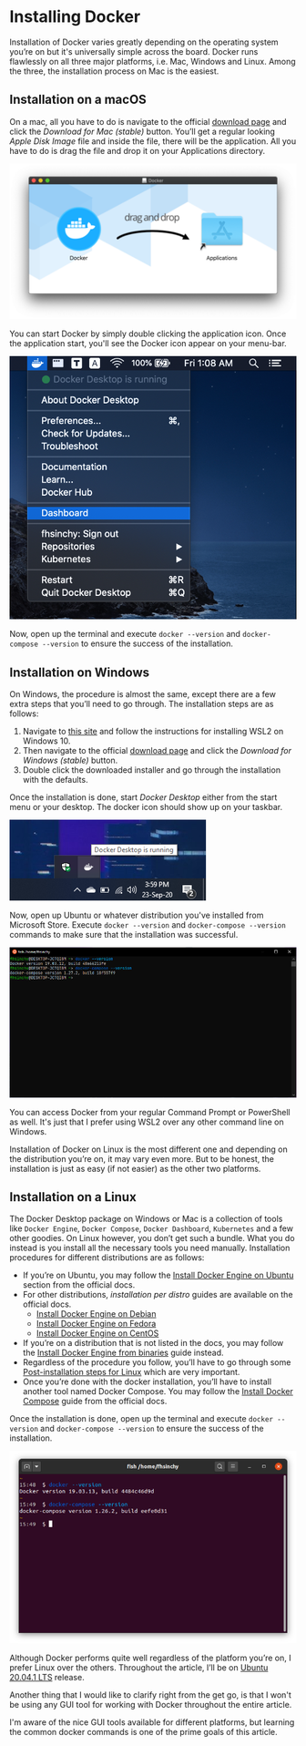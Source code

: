 # Installing Docker

Installation of Docker varies greatly depending on the operating system you’re on but it's universally simple across the board. Docker runs flawlessly on all three major platforms, i.e. Mac, Windows and Linux. Among the three, the installation process on Mac is the easiest.

## Installation on a macOS

On a mac, all you have to do is navigate to the official [download page](https://www.docker.com/products/docker-desktop) and click the _Download for Mac \(stable\)_ button. You’ll get a regular looking _Apple Disk Image_ file and inside the file, there will be the application. All you have to do is drag the file and drop it on your Applications directory.

![](.gitbook/assets/drag-docker-in-applications-directory.png)

You can start Docker by simply double clicking the application icon. Once the application start, you'll see the Docker icon appear on your menu-bar.

![](.gitbook/assets/docker-icon-in-menubar.png)

Now, open up the terminal and execute `docker --version` and `docker-compose --version` to ensure the success of the installation.

## Installation on Windows

On Windows, the procedure is almost the same, except there are a few extra steps that you’ll need to go through. The installation steps are as follows:  


1. Navigate to [this site](https://docs.microsoft.com/en-us/windows/wsl/install-win10) and follow the instructions for installing WSL2 on Windows 10.
2. Then navigate to the official [download page](https://www.docker.com/products/docker-desktop) and click the _Download for Windows \(stable\)_ button.
3. Double click the downloaded installer and go through the installation with the defaults.



Once the installation is done, start _Docker Desktop_ either from the start menu or your desktop. The docker icon should show up on your taskbar.

![](.gitbook/assets/docker-icon-in-taskbar.png)

Now, open up Ubuntu or whatever distribution you've installed from Microsoft Store. Execute `docker --version` and `docker-compose --version` commands to make sure that the installation was successful.

![](.gitbook/assets/docker-and-compose-version-on-windows.png)

You can access Docker from your regular Command Prompt or PowerShell as well. It's just that I prefer using WSL2 over any other command line on Windows.

Installation of Docker on Linux is the most different one and depending on the distribution you’re on, it may vary even more. But to be honest, the installation is just as easy \(if not easier\) as the other two platforms.

## Installation on a Linux

The Docker Desktop package on Windows or Mac is a collection of tools like `Docker Engine`, `Docker Compose`, `Docker Dashboard`, `Kubernetes` and a few other goodies. On Linux however, you don’t get such a bundle. What you do instead is you install all the necessary tools you need manually. Installation procedures for different distributions are as follows:

* If you’re on Ubuntu, you may follow the [Install Docker Engine on Ubuntu](https://docs.docker.com/engine/install/ubuntu/) section from the official docs.
* For other distributions, _installation per distro_ guides are available on the official docs.
  * [Install Docker Engine on Debian](https://docs.docker.com/engine/install/debian/)
  * [Install Docker Engine on Fedora](https://docs.docker.com/engine/install/fedora/)
  * [Install Docker Engine on CentOS](https://docs.docker.com/engine/install/centos/)
* If you’re on a distribution that is not listed in the docs, you may follow the [Install Docker Engine from binaries](https://docs.docker.com/engine/install/binaries/) guide instead.
* Regardless of the procedure you follow, you’ll have to go through some [Post-installation steps for Linux](https://docs.docker.com/engine/install/linux-postinstall/) which are very important.
* Once you’re done with the docker installation, you’ll have to install another tool named Docker Compose. You may follow the [Install Docker Compose](https://docs.docker.com/compose/install/) guide from the official docs. 

Once the installation is done, open up the terminal and execute `docker --version` and `docker-compose --version` to ensure the success of the installation.

![](.gitbook/assets/docker-and-compose-version-on-linux.png)

Although Docker performs quite well regardless of the platform you’re on, I prefer Linux over the others. Throughout the article, I’ll be on [Ubuntu 20.04.1 LTS](https://releases.ubuntu.com/20.04/) release.

Another thing that I would like to clarify right from the get go, is that I won't be using any GUI tool for working with Docker throughout the entire article.

I'm aware of the nice GUI tools available for different platforms, but learning the common docker commands is one of the prime goals of this article.

